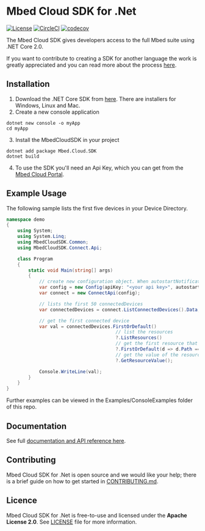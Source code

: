 # Mbed Cloud SDK for .Net

[![License](https://img.shields.io/badge/License-Apache%202.0-blue.svg)](https://spdx.org/licenses/Apache-2.0.html)
[![CircleCI](https://circleci.com/gh/ARMmbed/mbed-cloud-sdk-dotnet.svg?style=shield&circle-token=68538baa897f82e3dcc38a48315e9ba24977b183)](https://circleci.com/gh/ARMmbed/mbed-cloud-sdk-dotnet)
[![codecov](https://codecov.io/gh/ARMmbed/mbed-cloud-sdk-dotnet/branch/master/graph/badge.svg?token=r8Bg3F9X7V)](https://codecov.io/gh/ARMmbed/mbed-cloud-sdk-dotnet)

The Mbed Cloud SDK gives developers access to the full Mbed suite using .NET Core 2.0.

If you want to contribute to creating a SDK for another language the work is
greatly appreciated and you can read more about the process
[here](https://github.com/ARMmbed/mbed-cloud-sdk-codegen/blob/master/docs/create-new-language.md).

## Installation

1. Download the .NET Core SDK from [here](https://www.microsoft.com/net/download). There are installers for Windows, Linux and Mac.
2. Create a new console application

```
dotnet new console -o myApp
cd myApp
```

3. Install the MbedCloudSDK in your project

```
dotnet add package Mbed.Cloud.SDK
dotnet build
```

4. To use the SDK you'll need an Api Key, which you can get from the [Mbed Cloud Portal](https://portal.mbedcloud.com/).

## Example Usage

The following sample lists the first five devices in your Device Directory.

```csharp
namespace demo
{
    using System;
    using System.Linq;
    using MbedCloudSDK.Common;
    using MbedCloudSDK.Connect.Api;

    class Program
    {
        static void Main(string[] args)
        {
            // create new configuration object. When autostartNotifications is true, you don't need to open a notification channel manually
            var config = new Config(apiKey: "<your api key>", autostartNotifications: true);
            var connect = new ConnectApi(config);

            // lists the first 50 connectedDevices
            var connectedDevices = connect.ListConnectedDevices().Data;

            // get the first connected device
            var val = connectedDevices.FirstOrDefault()
                                        // list the resources
                                        ?.ListResources()
                                        // get the first resource that matches the path /3201/0/5853
                                        ?.FirstOrDefault(d => d.Path == "/3201/0/5853")
                                        // get the value of the resource
                                        ?.GetResourceValue();

            Console.WriteLine(val);
        }
    }
}
```

Further examples can be viewed in the Examples/ConsoleExamples folder of this repo.

## Documentation

See full [documentation and API reference here](https://cloud.mbed.com/docs/v1.2/mbed-cloud-sdk-dotnet/index.html).

## Contributing

Mbed Cloud SDK for .Net is open source and we would like your help; there is a
brief guide on how to get started in [CONTRIBUTING.md](CONTRIBUTING.md).

## Licence

Mbed Cloud SDK for .Net is free-to-use and licensed under the **Apache License
2.0**. See [LICENSE](LICENSE) file for more information.
